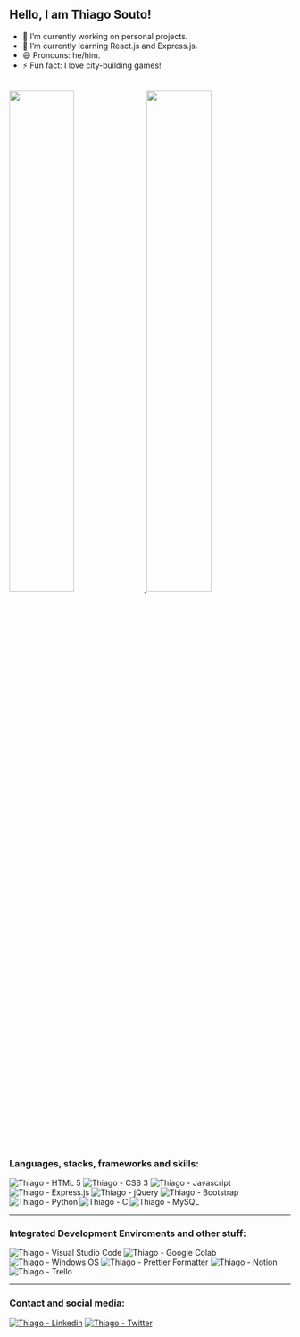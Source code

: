 ## Hello, I am Thiago Souto!

- 🔭 I’m currently working on personal projects.
- 🌱 I’m currently learning React.js and Express.js.
- 😄 Pronouns: he/him.
- ⚡ Fun fact: I love city-building games!

<br>

<div>
  <a href="https://github.com/thiagosoutodev">
  <img width="48%" src="https://github-readme-stats.vercel.app/api?username=thiagosoutodev&show_icons=true&theme=dracula&include_all_commits=true&count_private=true">
  <img width="48%" src="https://github-readme-stats.vercel.app/api/top-langs/?username=thiagosoutodev&layout=compact&langs_count=16&theme=dracula">
  </a>
</div>

<br>

### Languages, stacks, frameworks and skills:
<div>
  <img alt="Thiago - HTML 5" src="https://img.shields.io/badge/HTML5-E34F26?style=for-the-badge&logo=html5&logoColor=white">
  <img alt="Thiago - CSS 3" src="https://img.shields.io/badge/CSS3-1572B6?style=for-the-badge&logo=css3&logoColor=white">
  <img alt="Thiago - Javascript" src="https://img.shields.io/badge/JavaScript-323330?style=for-the-badge&logo=javascript&logoColor=F7DF1E">
  <img alt="Thiago - Express.js" src="https://img.shields.io/badge/Express.js-404D59?style=for-the-badge">
  <img alt="Thiago - jQuery" src="https://img.shields.io/badge/jQuery-0769AD?style=for-the-badge&logo=jquery&logoColor=white">
  <img alt="Thiago - Bootstrap" src="https://img.shields.io/badge/Bootstrap-563D7C?style=for-the-badge&logo=bootstrap&logoColor=white">
  <img alt="Thiago - Python" src="https://img.shields.io/badge/Python-3776AB?style=for-the-badge&logo=python&logoColor=white">
  <img alt="Thiago - C" src="https://img.shields.io/badge/C-00599C?style=for-the-badge&logo=c&logoColor=white">
  <img alt="Thiago - MySQL" src="https://img.shields.io/badge/MySQL-005C84?style=for-the-badge&logo=mysql&logoColor=white">
</div>

<hr>

### Integrated Development Enviroments and other stuff:
<div>
  <img alt="Thiago - Visual Studio Code" src="https://img.shields.io/badge/Visual_Studio_Code-0078D4?style=for-the-badge&logo=visual%20studio%20code&logoColor=white">
  <img alt="Thiago - Google Colab" src="https://img.shields.io/badge/Colab-F9AB00?style=for-the-badge&logo=googlecolab&color=525252">
  <img alt="Thiago - Windows OS" src="https://img.shields.io/badge/Windows-0078D6?style=for-the-badge&logo=windows&logoColor=white">
  <img alt="Thiago - Prettier Formatter" src="https://img.shields.io/badge/prettier-1A2C34?style=for-the-badge&logo=prettier&logoColor=F7BA3E">
  <img alt="Thiago - Notion" src="https://img.shields.io/badge/Notion-000000?style=for-the-badge&logo=notion&logoColor=white">
  <img alt="Thiago - Trello" src="https://img.shields.io/badge/Trello-0052CC?style=for-the-badge&logo=trello&logoColor=white">
</div>

<hr>

### Contact and social media:
<div>
  <a href="https://www.linkedin.com/in/thiagosoutodev/" target="_blank"><img alt="Thiago - Linkedin" src="https://img.shields.io/badge/LinkedIn-0077B5?style=for-the-badge&logo=linkedin&logoColor=white"></a>
  <a href="https://twitter.com/thiagosoutodev" target="_blank"><img alt="Thiago - Twitter" src="https://img.shields.io/badge/Twitter-1DA1F2?style=for-the-badge&logo=twitter&logoColor=white"></a>
</div>
